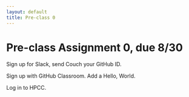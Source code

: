 ```yaml
---
layout: default
title: Pre-class 0
---
```


# Pre-class Assignment 0, due 8/30

Sign up for Slack, send Couch your GitHub ID.

Sign up with GitHub Classroom. Add a Hello, World.

Log in to HPCC.